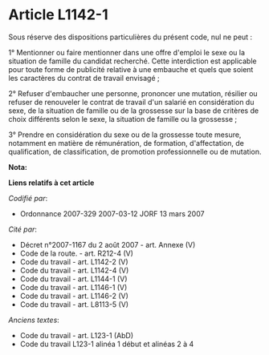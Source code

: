 # Article L1142-1

Sous réserve des dispositions particulières du présent code, nul ne peut :

1° Mentionner ou faire mentionner dans une offre d'emploi le sexe ou la situation de famille du candidat recherché. Cette
interdiction est applicable pour toute forme de publicité relative à une embauche et quels que soient les caractères du
contrat de travail envisagé ;

2° Refuser d'embaucher une personne, prononcer une mutation, résilier ou refuser de renouveler le contrat de travail d'un
salarié en considération du sexe, de la situation de famille ou de la grossesse sur la base de critères de choix différents
selon le sexe, la situation de famille ou la grossesse ;

3° Prendre en considération du sexe ou de la grossesse toute mesure, notamment en matière de rémunération, de formation,
d'affectation, de qualification, de classification, de promotion professionnelle ou de mutation.

**Nota:**



**Liens relatifs à cet article**

_Codifié par_:

  - Ordonnance 2007-329 2007-03-12 JORF 13 mars 2007

_Cité par_:

  - Décret n°2007-1167 du 2 août 2007 - art. Annexe (V)
  - Code de la route. - art. R212-4 (V)
  - Code du travail - art. L1142-2 (V)
  - Code du travail - art. L1142-4 (V)
  - Code du travail - art. L1144-1 (V)
  - Code du travail - art. L1146-1 (V)
  - Code du travail - art. L1146-2 (V)
  - Code du travail - art. L8113-5 (V)

_Anciens textes_:

  - Code du travail - art. L123-1 (AbD)
  - Code du travail L123-1 alinéa 1 début et alinéas 2 à 4
